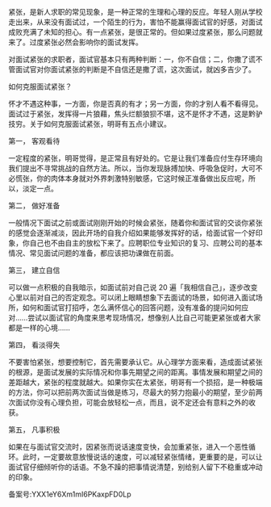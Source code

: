 紧张，是新人求职的常见现象，是一种正常的生理和心理的反应。年轻人刚从学校走出来，从来没有面试过，一个陌生的行为，害怕不能赢得面试官的好感，对面试成败充满了未知的担心。有一点紧张，是很正常的。但如果过度紧张，那么问题就来了。过度紧张必然会影响你的面试发挥。

对面试紧张的求职者，面试官基本只有两种判断：一，你不自信；二，你撒了谎不管面试官对你面试紧张的判断是不自信还是撒了谎，这次面试，就凶多吉少了。

如何克服面试紧张？

怀才不遇这种事，一方面，你是否真的有才；另一方面，你的才别人看不看得见。面试过于紧张，发挥得一片狼藉，焦头烂额狼狈不堪，这不是怀才不遇，这是黔驴技穷。关于如何克服面试紧张，明哥有五点小建议。

第一， 客观看待

一定程度的紧张，明哥觉得，是正常且有好处的。它是让我们准备应付生存环境向我们提出不寻常挑战的自然方法。所以，当你发现脉搏加快、呼吸急促时，大可不必慌张，你的肉体本身就对外界刺激特别敏感，它这时候正准备做出反应呢，所以，淡定一点。

第二， 做好准备

一般情况下面试之前或面试刚刚开始的时候会紧张，随着你和面试官的交谈你紧张的感觉会逐渐减淡，因此开场的自我介绍如果能够发挥好的话，给面试官一个好印象，你自己也不由自主的放松下来了。应聘职位专业知识的复习、应聘公司的基本情况、常见面试问题的准备，都应该把功课做在前面。

第三， 建立自信

可以做一点积极的自我暗示，如面试前对自己说 20 遍「我相信自己」，逐步改变心里以前对自己的否定观念。可以闭上眼睛想象下去面试的场景，如何进入面试场所，如何和面试官打招呼，怎么满怀信心的回答问题，没有准备的提问如何应对……尝试以面试官的角度来思考现场情况，想像别人比自己可能更紧张或者大家都是一样的心境……

第四， 看淡得失

不要害怕紧张，想要控制它，首先需要承认它。从心理学方面来看，造成面试紧张的根源，是面试发展的实际情况和你事先期望之间的距离。事情发展和期望之间的差距越大，紧张的程度就越大。如果你实在太紧张，明哥有一个损招，是一种极端的方法，你可以把前两次面试当做是练习，尽最大的努力抱最小的期望，至少前两次面试你没有心理负担，可能会放轻松一点，而且，说不定还会有意料之外的收获。

第五， 凡事积极

如果在与面试官交流时，因紧张而说话速度变快，会加重紧张，进入一个恶性循环。此时，一定要故意放慢说话的速度，可以减轻紧张情绪，更重要的是，可以让面试官仔细倾听你的话语。不急不躁的把事情说清楚，别给别人留下不稳重或冲动的印象。

备案号:YXX1eY6Xm1mI6PKaxpFD0Lp